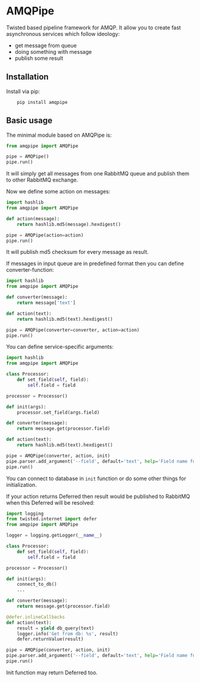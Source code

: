 AMQPipe
==========

Twisted based pipeline framework for AMQP. It allow you to create fast asynchronous services which follow ideology:
* get message from queue
* doing something with message
* publish some result


Installation
------------

Install via pip:

```
    pip install amqpipe
```

Basic usage
-----------

The minimal module based on AMQPipe is:

```python
from amqpipe import AMQPipe

pipe = AMQPipe()
pipe.run()
```

It will simply get all messages from one RabbitMQ queue and publish them to other RabbitMQ exchange.

Now we define some action on messages:

```python
import hashlib
from amqpipe import AMQPipe

def action(message):
    return hashlib.md5(message).hexdigest()

pipe = AMQPipe(action=action)
pipe.run()
```

It will publish md5 checksum for every message as result.

If messages in input queue are in predefined format then you can define converter-function:

```python
import hashlib
from amqpipe import AMQPipe

def converter(message):
    return message['text']

def action(text):
    return hashlib.md5(text).hexdigest()

pipe = AMQPipe(converter=converter, action=action)
pipe.run()
```

You can define service-specific arguments:

```python
import hashlib
from amqpipe import AMQPipe

class Processor:
    def set_field(self, field):
        self.field = field

processor = Processor()

def init(args):
    processor.set_field(args.field)

def converter(message):
    return message.get(processor.field)

def action(text):
    return hashlib.md5(text).hexdigest()

pipe = AMQPipe(converter, action, init)
pipe.parser.add_argument('--field', default='text', help='Field name for retrieving message value')
pipe.run()
```

You can connect to database in `init` function or do some other things for initialization.

If your action returns Deferred then result would be published to RabbitMQ when this Deferred will be resolved:

```python
import logging
from twisted.internet import defer
from amqpipe import AMQPipe

logger = logging.getLogger(__name__)

class Processor:
    def set_field(self, field):
        self.field = field

processor = Processor()

def init(args):
    connect_to_db()
    ...

def converter(message):
    return message.get(processor.field)

@defer.inlineCallbacks
def action(text):
    result = yield db_query(text)
    logger.info('Get from db: %s', result)
    defer.returnValue(result)

pipe = AMQPipe(converter, action, init)
pipe.parser.add_argument('--field', default='text', help='Field name for retrieving message value')
pipe.run()
```

Init function may return Deferred too.
